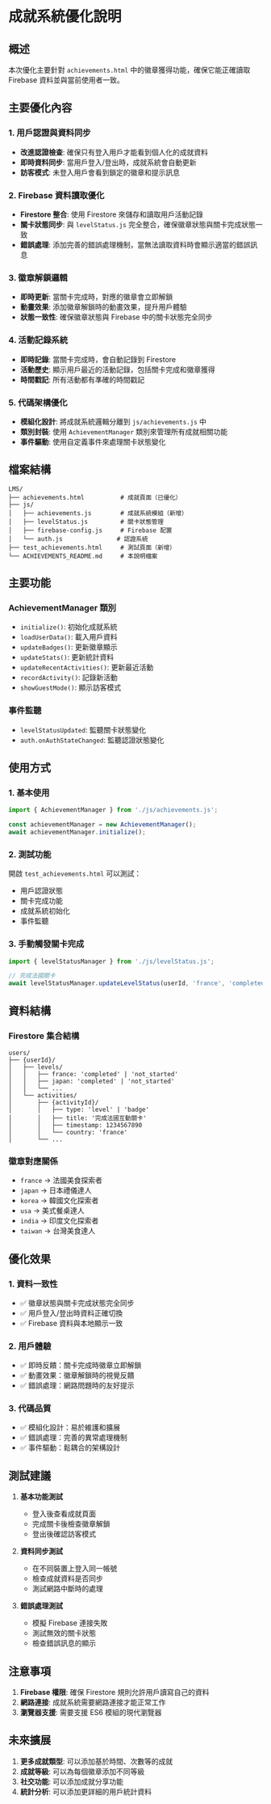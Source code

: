# 成就系統優化說明

## 概述
本次優化主要針對 `achievements.html` 中的徽章獲得功能，確保它能正確讀取 Firebase 資料並與當前使用者一致。

## 主要優化內容

### 1. 用戶認證與資料同步
- **改進認證檢查**: 確保只有登入用戶才能看到個人化的成就資料
- **即時資料同步**: 當用戶登入/登出時，成就系統會自動更新
- **訪客模式**: 未登入用戶會看到鎖定的徽章和提示訊息

### 2. Firebase 資料讀取優化
- **Firestore 整合**: 使用 Firestore 來儲存和讀取用戶活動記錄
- **關卡狀態同步**: 與 `levelStatus.js` 完全整合，確保徽章狀態與關卡完成狀態一致
- **錯誤處理**: 添加完善的錯誤處理機制，當無法讀取資料時會顯示適當的錯誤訊息

### 3. 徽章解鎖邏輯
- **即時更新**: 當關卡完成時，對應的徽章會立即解鎖
- **動畫效果**: 添加徽章解鎖時的動畫效果，提升用戶體驗
- **狀態一致性**: 確保徽章狀態與 Firebase 中的關卡狀態完全同步

### 4. 活動記錄系統
- **即時記錄**: 當關卡完成時，會自動記錄到 Firestore
- **活動歷史**: 顯示用戶最近的活動記錄，包括關卡完成和徽章獲得
- **時間戳記**: 所有活動都有準確的時間戳記

### 5. 代碼架構優化
- **模組化設計**: 將成就系統邏輯分離到 `js/achievements.js` 中
- **類別封裝**: 使用 `AchievementManager` 類別來管理所有成就相關功能
- **事件驅動**: 使用自定義事件來處理關卡狀態變化

## 檔案結構

```
LMS/
├── achievements.html          # 成就頁面（已優化）
├── js/
│   ├── achievements.js        # 成就系統模組（新增）
│   ├── levelStatus.js         # 關卡狀態管理
│   ├── firebase-config.js     # Firebase 配置
│   └── auth.js               # 認證系統
├── test_achievements.html     # 測試頁面（新增）
└── ACHIEVEMENTS_README.md     # 本說明檔案
```

## 主要功能

### AchievementManager 類別
- `initialize()`: 初始化成就系統
- `loadUserData()`: 載入用戶資料
- `updateBadges()`: 更新徽章顯示
- `updateStats()`: 更新統計資料
- `updateRecentActivities()`: 更新最近活動
- `recordActivity()`: 記錄新活動
- `showGuestMode()`: 顯示訪客模式

### 事件監聽
- `levelStatusUpdated`: 監聽關卡狀態變化
- `auth.onAuthStateChanged`: 監聽認證狀態變化

## 使用方式

### 1. 基本使用
```javascript
import { AchievementManager } from './js/achievements.js';

const achievementManager = new AchievementManager();
await achievementManager.initialize();
```

### 2. 測試功能
開啟 `test_achievements.html` 可以測試：
- 用戶認證狀態
- 關卡完成功能
- 成就系統初始化
- 事件監聽

### 3. 手動觸發關卡完成
```javascript
import { levelStatusManager } from './js/levelStatus.js';

// 完成法國關卡
await levelStatusManager.updateLevelStatus(userId, 'france', 'completed');
```

## 資料結構

### Firestore 集合結構
```
users/
├── {userId}/
│   ├── levels/
│   │   ├── france: 'completed' | 'not_started'
│   │   ├── japan: 'completed' | 'not_started'
│   │   └── ...
│   └── activities/
│       ├── {activityId}/
│       │   ├── type: 'level' | 'badge'
│       │   ├── title: '完成法國互動關卡'
│       │   ├── timestamp: 1234567890
│       │   └── country: 'france'
│       └── ...
```

### 徽章對應關係
- `france` → 法國美食探索者
- `japan` → 日本禮儀達人
- `korea` → 韓國文化探索者
- `usa` → 美式餐桌達人
- `india` → 印度文化探索者
- `taiwan` → 台灣美食達人

## 優化效果

### 1. 資料一致性
- ✅ 徽章狀態與關卡完成狀態完全同步
- ✅ 用戶登入/登出時資料正確切換
- ✅ Firebase 資料與本地顯示一致

### 2. 用戶體驗
- ✅ 即時反饋：關卡完成時徽章立即解鎖
- ✅ 動畫效果：徽章解鎖時的視覺反饋
- ✅ 錯誤處理：網路問題時的友好提示

### 3. 代碼品質
- ✅ 模組化設計：易於維護和擴展
- ✅ 錯誤處理：完善的異常處理機制
- ✅ 事件驅動：鬆耦合的架構設計

## 測試建議

1. **基本功能測試**
   - 登入後查看成就頁面
   - 完成關卡後檢查徽章解鎖
   - 登出後確認訪客模式

2. **資料同步測試**
   - 在不同裝置上登入同一帳號
   - 檢查成就資料是否同步
   - 測試網路中斷時的處理

3. **錯誤處理測試**
   - 模擬 Firebase 連接失敗
   - 測試無效的關卡狀態
   - 檢查錯誤訊息的顯示

## 注意事項

1. **Firebase 權限**: 確保 Firestore 規則允許用戶讀寫自己的資料
2. **網路連接**: 成就系統需要網路連接才能正常工作
3. **瀏覽器支援**: 需要支援 ES6 模組的現代瀏覽器

## 未來擴展

1. **更多成就類型**: 可以添加基於時間、次數等的成就
2. **成就等級**: 可以為每個徽章添加不同等級
3. **社交功能**: 可以添加成就分享功能
4. **統計分析**: 可以添加更詳細的用戶統計資料 